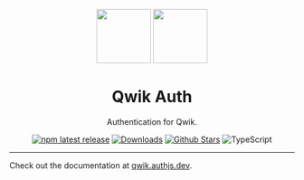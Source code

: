 <p align="center">
  <a href="https://qwik.dev" target="_blank"><img height="96px" src="https://authjs.dev/img/etc/qwik.svg" /></a>
  <a href="https://qwik.authjs.dev" target="_blank"><img height="96px" src="https://authjs.dev/img/logo-sm.png" /></a>
  <h1 align="center">Qwik Auth</h1>
</p>
<p align="center">
  Authentication for Qwik.
</p>
<p align="center">
  <a href="https://www.npmjs.com/package/@oneum-io/qwik"><img src="https://img.shields.io/npm/v/@oneum-io/qwik?style=flat-square&label=latest&color=purple" alt="npm latest release" /></a>
  <a href="https://www.npmtrends.com/@oneum-io/qwik"><img src="https://img.shields.io/npm/dm/@oneum-io/qwik?style=flat-square&color=cyan" alt="Downloads" /></a>
  <a href="https://github.com/nextauthjs/next-auth/stargazers"><img src="https://img.shields.io/github/stars/nextauthjs/next-auth?style=flat-square&color=orange" alt="Github Stars" /></a>
  <img src="https://shields.io/badge/TypeScript-3178C6?logo=TypeScript&logoColor=fff&style=flat-square" alt="TypeScript" />
</p>

---

Check out the documentation at [qwik.authjs.dev](https://qwik.authjs.dev).
